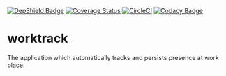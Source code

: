[![DepShield Badge](https://depshield.sonatype.org/badges/amartyushov/worktrack/depshield.svg)](https://depshield.github.io)
[![Coverage Status](https://coveralls.io/repos/github/amartyushov/worktrack/badge.svg?t=psEiNC)](https://coveralls.io/github/amartyushov/worktrack)
[![CircleCI](https://circleci.com/gh/amartyushov/worktrack.svg?style=svg)](https://circleci.com/gh/amartyushov/worktrack)
[![Codacy Badge](https://api.codacy.com/project/badge/Grade/feae217f529d4e75aee68d67e6f5ec0b)](https://www.codacy.com?utm_source=github.com&amp;utm_medium=referral&amp;utm_content=amartyushov/worktrack&amp;utm_campaign=Badge_Grade)

# worktrack
The application which automatically tracks and persists presence at work place.

